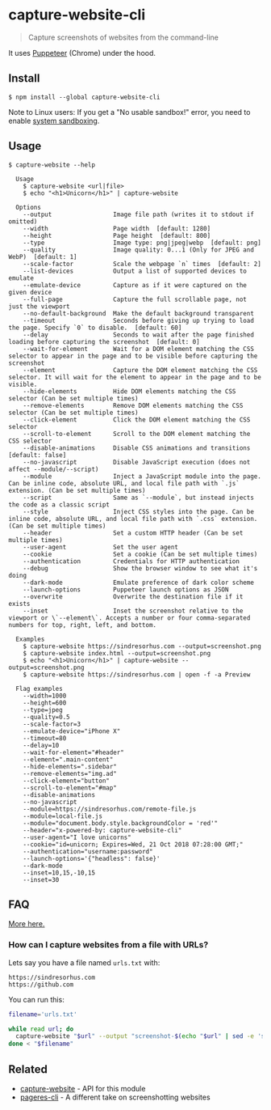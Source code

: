 # capture-website-cli

> Capture screenshots of websites from the command-line

It uses [Puppeteer](https://github.com/GoogleChrome/puppeteer) (Chrome) under the hood.

## Install

```
$ npm install --global capture-website-cli
```

Note to Linux users: If you get a "No usable sandbox!" error, you need to enable [system sandboxing](https://github.com/GoogleChrome/puppeteer/blob/master/docs/troubleshooting.md#setting-up-chrome-linux-sandbox).

## Usage

```
$ capture-website --help

  Usage
    $ capture-website <url|file>
    $ echo "<h1>Unicorn</h1>" | capture-website

  Options
    --output                 Image file path (writes it to stdout if omitted)
    --width                  Page width  [default: 1280]
    --height                 Page height  [default: 800]
    --type                   Image type: png|jpeg|webp  [default: png]
    --quality                Image quality: 0...1 (Only for JPEG and WebP)  [default: 1]
    --scale-factor           Scale the webpage `n` times  [default: 2]
    --list-devices           Output a list of supported devices to emulate
    --emulate-device         Capture as if it were captured on the given device
    --full-page              Capture the full scrollable page, not just the viewport
    --no-default-background  Make the default background transparent
    --timeout                Seconds before giving up trying to load the page. Specify `0` to disable.  [default: 60]
    --delay                  Seconds to wait after the page finished loading before capturing the screenshot  [default: 0]
    --wait-for-element       Wait for a DOM element matching the CSS selector to appear in the page and to be visible before capturing the screenshot
    --element                Capture the DOM element matching the CSS selector. It will wait for the element to appear in the page and to be visible.
    --hide-elements          Hide DOM elements matching the CSS selector (Can be set multiple times)
    --remove-elements        Remove DOM elements matching the CSS selector (Can be set multiple times)
    --click-element          Click the DOM element matching the CSS selector
    --scroll-to-element      Scroll to the DOM element matching the CSS selector
    --disable-animations     Disable CSS animations and transitions  [default: false]
    --no-javascript          Disable JavaScript execution (does not affect --module/--script)
    --module                 Inject a JavaScript module into the page. Can be inline code, absolute URL, and local file path with `.js` extension. (Can be set multiple times)
    --script                 Same as `--module`, but instead injects the code as a classic script
    --style                  Inject CSS styles into the page. Can be inline code, absolute URL, and local file path with `.css` extension. (Can be set multiple times)
    --header                 Set a custom HTTP header (Can be set multiple times)
    --user-agent             Set the user agent
    --cookie                 Set a cookie (Can be set multiple times)
    --authentication         Credentials for HTTP authentication
    --debug                  Show the browser window to see what it's doing
    --dark-mode              Emulate preference of dark color scheme
    --launch-options         Puppeteer launch options as JSON
    --overwrite              Overwrite the destination file if it exists
    --inset                  Inset the screenshot relative to the viewport or \`--element\`. Accepts a number or four comma-separated numbers for top, right, left, and bottom.

  Examples
    $ capture-website https://sindresorhus.com --output=screenshot.png
    $ capture-website index.html --output=screenshot.png
    $ echo "<h1>Unicorn</h1>" | capture-website --output=screenshot.png
    $ capture-website https://sindresorhus.com | open -f -a Preview

  Flag examples
    --width=1000
    --height=600
    --type=jpeg
    --quality=0.5
    --scale-factor=3
    --emulate-device="iPhone X"
    --timeout=80
    --delay=10
    --wait-for-element="#header"
    --element=".main-content"
    --hide-elements=".sidebar"
    --remove-elements="img.ad"
    --click-element="button"
    --scroll-to-element="#map"
    --disable-animations
    --no-javascript
    --module=https://sindresorhus.com/remote-file.js
    --module=local-file.js
    --module="document.body.style.backgroundColor = 'red'"
    --header="x-powered-by: capture-website-cli"
    --user-agent="I love unicorns"
    --cookie="id=unicorn; Expires=Wed, 21 Oct 2018 07:28:00 GMT;"
    --authentication="username:password"
    --launch-options='{"headless": false}'
    --dark-mode
    --inset=10,15,-10,15
    --inset=30
```

## FAQ

[More here.](https://github.com/sindresorhus/capture-website#faq)

### How can I capture websites from a file with URLs?

Lets say you have a file named `urls.txt` with:

```
https://sindresorhus.com
https://github.com
```

You can run this:

```sh
filename='urls.txt'

while read url; do
  capture-website "$url" --output "screenshot-$(echo "$url" | sed -e 's/[^A-Za-z0-9._-]//g').png"
done < "$filename"
```

## Related

- [capture-website](https://github.com/sindresorhus/capture-website) - API for this module
- [pageres-cli](https://github.com/sindresorhus/pageres-cli) - A different take on screenshotting websites

